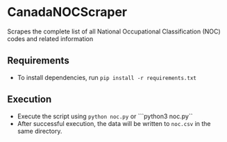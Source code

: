 # CanadaNOCScraper
Scrapes the complete list of all National Occupational Classification (NOC) codes and related information

## Requirements
   - To install dependencies, run ```pip install -r requirements.txt```

## Execution
   - Execute the script using ```python noc.py``` or ```python3 noc.py``
   - After successful execution, the data will be written to 
`noc.csv` in the same directory.

